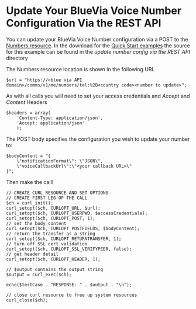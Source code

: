 # Update Your BlueVia Voice Number Configuration Via the REST API

You can update your BlueVia Voice Number configuration via a POST to the [Numbers resource][API Reference Numbers Resource]. In the download for the [Quick Start examples][Quickstart Source Download] the source for this example can be found in the *update number config via the REST API* directory

The Numbers resource location is shown in the following URL

	$url = "https://<blue via API domain>/comms/v1/me/numbers/tel:%2B<country code><number to update>";

As with all calls you will need to set your access credentials and *Accept* and *Content* Headers

	$headers = array(
	    'Content-Type: application/json',
	    'Accept: application/json'
	    );

The POST body specifies the configuration you wish to update your number to:

	$bodyContent = "{
	    \"notificationFormat\": \"JSON\",
	    \"voiceCallbackUrl\":\"<your callback URL>\"
	}";
	
Then make the call!

	// CREATE CURL RESOURCE AND SET OPTIONS
	// CREATE FIRST LEG OF THE CALL
	$ch = curl_init();
	curl_setopt($ch, CURLOPT_URL, $url);
	curl_setopt($ch, CURLOPT_USERPWD, $accessCredentials);
	curl_setopt($ch, CURLOPT_POST, 1);
	// set the body content
	curl_setopt($ch, CURLOPT_POSTFIELDS, $bodyContent);
	// return the transfer as a string
	curl_setopt($ch, CURLOPT_RETURNTRANSFER, 1);
	// turn off SSL cert validation
	curl_setopt($ch, CURLOPT_SSL_VERIFYPEER, false);
	// get header detail
	curl_setopt($ch, CURLOPT_HEADER, 1);

	// $output contains the output string
	$output = curl_exec($ch);

	echo($testCase . "RESPONSE: " . $output . "\n");

	// close curl resource to free up system resources
	curl_close($ch);



[Quickstart Source Download]: http://
[BlueVia Dashboard]: https://www.bluevia.com
[API Reference Numbers Resource]: /alpha/restref/accountnumberscollection
